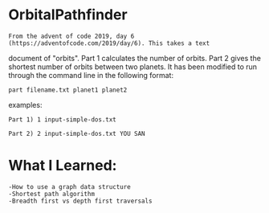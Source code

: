 # OrbitalPathfinder

	From the advent of code 2019, day 6 (https://adventofcode.com/2019/day/6). This takes a text
document of "orbits". Part 1 calculates the number of orbits. Part 2 gives the shortest number of 
orbits between two planets. It has been modified to run through the command line in the following 
format:

	part filename.txt planet1 planet2

examples:

	Part 1) 1 input-simple-dos.txt

	Part 2) 2 input-simple-dos.txt YOU SAN

# What I Learned:

	-How to use a graph data structure
	-Shortest path algorithm
	-Breadth first vs depth first traversals
	
